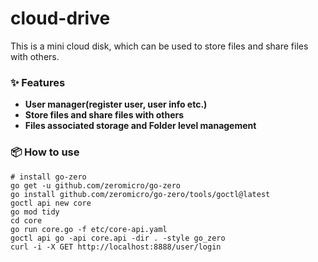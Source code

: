 # cloud-drive
This is a mini cloud disk, which can be used to store files and share files with others.

### ✨ Features
- **User manager(register user, user info etc.)**
- **Store files and share files with others**
- **Files associated storage and Folder level management**

### 📦 How to use
```shell
# install go-zero
go get -u github.com/zeromicro/go-zero
go install github.com/zeromicro/go-zero/tools/goctl@latest
goctl api new core
go mod tidy
cd core
go run core.go -f etc/core-api.yaml 
goctl api go -api core.api -dir . -style go_zero 
curl -i -X GET http://localhost:8888/user/login

```


